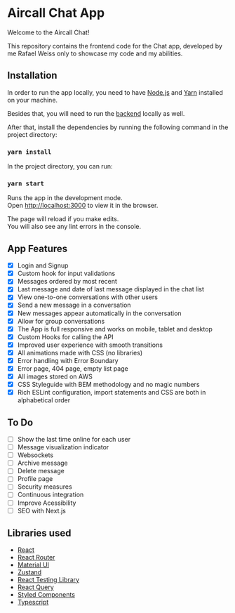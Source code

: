 # Aircall Chat App

Welcome to the Aircall Chat!

This repository contains the frontend code for the Chat app, developed by me Rafael Weiss only to showcase my code and my abilities.
## Installation

In order to run the app locally, you need to have [Node.js](https://nodejs.org/en/) and [Yarn](https://yarnpkg.com/) installed on your machine.

Besides that, you will need to run the [backend](https://github.com/weissrafael/aircallserver) locally as well.

After that, install the dependencies by running the following command in the project directory:

### `yarn install`

In the project directory, you can run:

### `yarn start`

Runs the app in the development mode.\
Open [http://localhost:3000](http://localhost:3000) to view it in the browser.

The page will reload if you make edits.\
You will also see any lint errors in the console.

## App Features
- [x] Login and Signup
- [x] Custom hook for input validations
- [x] Messages ordered by most recent
- [x] Last message and date of last message displayed in the chat list
- [x] View one-to-one conversations with other users
- [x] Send a new message in a conversation
- [x] New messages appear automatically in the conversation
- [x] Allow for group conversations
- [x] The App is full responsive and works on mobile, tablet and desktop
- [x] Custom Hooks for calling the API
- [x] Improved user experience with smooth transitions
- [x] All animations made with CSS (no libraries)
- [x] Error handling with Error Boundary
- [x] Error page, 404 page, empty list page
- [x] All images stored on AWS
- [x] CSS Styleguide with BEM methodology and no magic numbers
- [x] Rich ESLint configuration, import statements and CSS are both in alphabetical order

## To Do
- [ ] Show the last time online for each user
- [ ] Message visualization indicator
- [ ] Websockets
- [ ] Archive message
- [ ] Delete message
- [ ] Profile page
- [ ] Security measures
- [ ] Continuous integration
- [ ] Improve Acessibility
- [ ] SEO with Next.js

## Libraries used

- [React](https://reactjs.org/)
- [React Router](https://reactrouter.com/)
- [Material UI](https://material-ui.com/)
- [Zustand](https://zustand-demo.pmnd.rs/)
- [React Testing Library](https://testing-library.com/docs/react-testing-library/intro/)
- [React Query](https://react-query.tanstack.com/)
- [Styled Components](https://styled-components.com/)
- [Typescript](https://www.typescriptlang.org/)